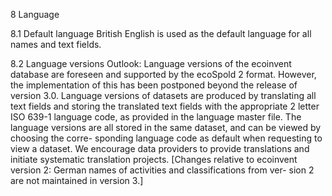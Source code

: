 8      Language


8.1      Default language
British English is used as the default language for all names and text fields.

8.2      Language versions
Outlook: Language versions of the ecoinvent database are foreseen and supported by the ecoSpold 2 format. However, the implementation of this has been postponed beyond the release of version 3.0.
Language versions of datasets are produced by translating all text fields and storing the translated text fields with the appropriate 2 letter ISO 639-1 language code, as provided in the language master file.
The language versions are all stored in the same dataset, and can be viewed by choosing the corre- sponding language code as default when requesting to view a dataset.
We encourage data providers to provide translations and initiate systematic translation projects.
[Changes relative to ecoinvent version 2: German names of activities and classifications from ver- sion 2 are not maintained in version 3.]
